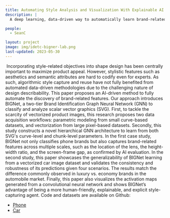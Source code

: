 ```yaml
---
title: Automating Style Analysis and Visualization With Explainable AI - Case Studies on Brand Recognition
description: |
  A deep learning, data-driven way to automatically learn brand-related features 

people:
  - SeanC

layout: project
image: img/idetc-bigner-lab.png
last-updated: 2023-05-30
---
```

​
Incorporating style-related objectives into shape design has been centrally important to maximize product appeal. However, stylistic features such as aesthetics and semantic attributes are hard to codify even for experts. As such, algorithmic style capture and reuse have not fully benefited from automated data-driven methodologies due to the challenging nature of design describability. This paper proposes an AI-driven method to fully automate the discovery of brand-related features. Our approach introduces BIGNet, a two-tier Brand Identification Graph Neural Network (GNN) to classify and analyze scalar vector graphics (SVG). First, to tackle the scarcity of vectorized product images, this research proposes two data acquisition workflows: parametric modeling from small curve-based datasets, and vectorization from large pixel-based datasets. Secondly, this study constructs a novel hierarchical GNN architecture to learn from both SVG's curve-level and chunk-level parameters. In the first case study, BIGNet not only classifies phone brands but also captures brand-related features across multiple scales, such as the location of the lens, the height-width ratio, and the screen-frame gap, as confirmed by AI evaluation. In the second study, this paper showcases the generalizability of BIGNet learning from a vectorized car image dataset and validates the consistency and robustness of its predictions given four scenarios. The results match the difference commonly observed in luxury vs. economy brands in the automobile market. Finally, this paper also visualizes the activation maps generated from a convolutional neural network and shows BIGNet’s advantage of being a more human-friendly, explainable, and explicit style-capturing agent. Code and datasets are available on Github:

* [Phone](https://github.com/parksandrecfan/bignet-phone)
* [Car](https://github.com/parksandrecfan/bignet-car)
